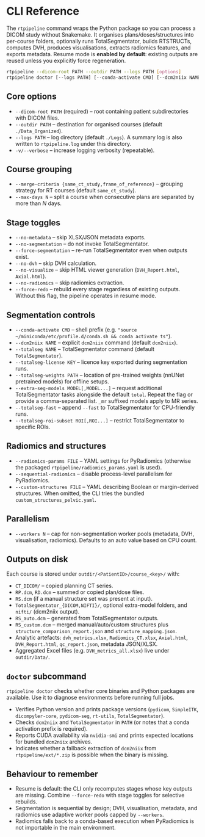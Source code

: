 # CLI Reference

The `rtpipeline` command wraps the Python package so you can process a DICOM
study without Snakemake. It organises plans/doses/structures into per-course
folders, optionally runs TotalSegmentator, builds RTSTRUCTs, computes DVH,
produces visualisations, extracts radiomics features, and exports metadata.
Resume mode is **enabled by default**: existing outputs are reused unless you
explicitly force regeneration.

```bash
rtpipeline --dicom-root PATH --outdir PATH --logs PATH [options]
rtpipeline doctor [--logs PATH] [--conda-activate CMD] [--dcm2niix NAME] [--totalseg NAME]
```

## Core options
- `--dicom-root PATH` (required) – root containing patient subdirectories with
  DICOM files.
- `--outdir PATH` – destination for organised courses (default `./Data_Organized`).
- `--logs PATH` – log directory (default `./Logs`). A summary log is also written
  to `rtpipeline.log` under this directory.
- `-v/--verbose` – increase logging verbosity (repeatable).

## Course grouping
- `--merge-criteria {same_ct_study,frame_of_reference}` – grouping strategy for
  RT courses (default `same_ct_study`).
- `--max-days N` – split a course when consecutive plans are separated by more
  than *N* days.

## Stage toggles
- `--no-metadata` – skip XLSX/JSON metadata exports.
- `--no-segmentation` – do not invoke TotalSegmentator.
- `--force-segmentation` – re-run TotalSegmentator even when outputs exist.
- `--no-dvh` – skip DVH calculation.
- `--no-visualize` – skip HTML viewer generation (`DVH_Report.html`, `Axial.html`).
- `--no-radiomics` – skip radiomics extraction.
- `--force-redo` – rebuild every stage regardless of existing outputs. Without
  this flag, the pipeline operates in resume mode.

## Segmentation controls
- `--conda-activate CMD` – shell prefix (e.g. `"source ~/miniconda/etc/profile.d/conda.sh && conda activate ts"`).
- `--dcm2niix NAME` – explicit `dcm2niix` command (default `dcm2niix`).
- `--totalseg NAME` – TotalSegmentator command (default `TotalSegmentator`).
- `--totalseg-license KEY` – licence key exported during segmentation runs.
- `--totalseg-weights PATH` – location of pre-trained weights (nnUNet
  pretrained models) for offline setups.
- `--extra-seg-models MODEL[,MODEL...]` – request additional TotalSegmentator
  tasks alongside the default `total`. Repeat the flag or provide a
  comma-separated list. `_mr` suffixed models apply to MR series.
- `--totalseg-fast` – append `--fast` to TotalSegmentator for CPU-friendly runs.
- `--totalseg-roi-subset ROI[,ROI...]` – restrict TotalSegmentator to specific
  ROIs.

## Radiomics and structures
- `--radiomics-params FILE` – YAML settings for PyRadiomics (otherwise the
  packaged `rtpipeline/radiomics_params.yaml` is used).
- `--sequential-radiomics` – disable process-level parallelism for PyRadiomics.
- `--custom-structures FILE` – YAML describing Boolean or margin-derived
  structures. When omitted, the CLI tries the bundled
  `custom_structures_pelvic.yaml`.

## Parallelism
- `--workers N` – cap for non-segmentation worker pools (metadata, DVH,
  visualisation, radiomics). Defaults to an auto value based on CPU count.

## Outputs on disk
Each course is stored under `outdir/<PatientID>/course_<key>/` with:
- `CT_DICOM/` – copied planning CT series.
- `RP.dcm`, `RD.dcm` – summed or copied plan/dose files.
- `RS.dcm` (if a manual structure set was present at input).
- `TotalSegmentator_{DICOM,NIFTI}/`, optional extra-model folders, and `nifti/`
  (dcm2niix output).
- `RS_auto.dcm` – generated from TotalSegmentator outputs.
- `RS_custom.dcm` – merged manual/auto/custom structures plus
  `structure_comparison_report.json` and `structure_mapping.json`.
- Analytic artefacts: `dvh_metrics.xlsx`, `Radiomics_CT.xlsx`, `Axial.html`,
  `DVH_Report.html`, `qc_report.json`, metadata JSON/XLSX.
- Aggregated Excel files (e.g. `DVH_metrics_all.xlsx`) live under
  `outdir/Data/`.

## `doctor` subcommand
`rtpipeline doctor` checks whether core binaries and Python packages are
available. Use it to diagnose environments before running full jobs.

- Verifies Python version and prints package versions (`pydicom`, `SimpleITK`,
  `dicompyler-core`, `pydicom-seg`, `rt-utils`, `TotalSegmentator`).
- Checks `dcm2niix` and `TotalSegmentator` in `PATH` (or notes that a conda
  activation prefix is required).
- Reports CUDA availability via `nvidia-smi` and prints expected locations for
  bundled `dcm2niix` archives.
- Indicates whether a fallback extraction of `dcm2niix` from
  `rtpipeline/ext/*.zip` is possible when the binary is missing.

## Behaviour to remember
- Resume is default: the CLI only recomputes stages whose key outputs are
  missing. Combine `--force-redo` with stage toggles for selective rebuilds.
- Segmentation is sequential by design; DVH, visualisation, metadata, and
  radiomics use adaptive worker pools capped by `--workers`.
- Radiomics falls back to a conda-based execution when PyRadiomics is not
  importable in the main environment.
